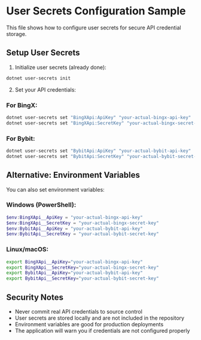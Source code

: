 # User Secrets Configuration Sample

This file shows how to configure user secrets for secure API credential storage.

## Setup User Secrets

1. Initialize user secrets (already done):
```bash
dotnet user-secrets init
```

2. Set your API credentials:

### For BingX:
```bash
dotnet user-secrets set "BingXApi:ApiKey" "your-actual-bingx-api-key"
dotnet user-secrets set "BingXApi:SecretKey" "your-actual-bingx-secret-key"
```

### For Bybit:
```bash
dotnet user-secrets set "BybitApi:ApiKey" "your-actual-bybit-api-key"
dotnet user-secrets set "BybitApi:SecretKey" "your-actual-bybit-secret-key"
```

## Alternative: Environment Variables

You can also set environment variables:

### Windows (PowerShell):
```powershell
$env:BingXApi__ApiKey = "your-actual-bingx-api-key"
$env:BingXApi__SecretKey = "your-actual-bingx-secret-key"
$env:BybitApi__ApiKey = "your-actual-bybit-api-key"
$env:BybitApi__SecretKey = "your-actual-bybit-secret-key"
```

### Linux/macOS:
```bash
export BingXApi__ApiKey="your-actual-bingx-api-key"
export BingXApi__SecretKey="your-actual-bingx-secret-key"
export BybitApi__ApiKey="your-actual-bybit-api-key"
export BybitApi__SecretKey="your-actual-bybit-secret-key"
```

## Security Notes

- Never commit real API credentials to source control
- User secrets are stored locally and are not included in the repository
- Environment variables are good for production deployments
- The application will warn you if credentials are not configured properly
